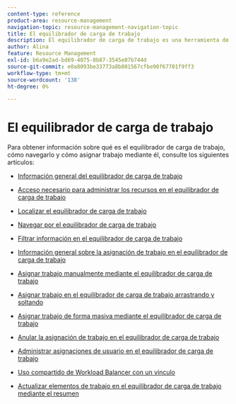 ```yaml
---
content-type: reference
product-area: resource-management
navigation-topic: resource-management-navigation-topic
title: El equilibrador de carga de trabajo
description: El equilibrador de carga de trabajo es una herramienta de programación de recursos que le permite asignar elementos de trabajo a sus recursos.
author: Alina
feature: Resource Management
exl-id: b6a9e2ad-bd69-4075-8b87-3545e07b744d
source-git-commit: e0a8093be33773a8b801567cfbe90f67701f9ff3
workflow-type: tm+mt
source-wordcount: '138'
ht-degree: 0%

---
```


# El equilibrador de carga de trabajo

Para obtener información sobre qué es el equilibrador de carga de trabajo, cómo navegarlo y cómo asignar trabajo mediante él, consulte los siguientes artículos:

* [Información general del equilibrador de carga de trabajo](../../resource-mgmt/workload-balancer/overview-workload-balancer.md)
* [Acceso necesario para administrar los recursos en el equilibrador de carga de trabajo](../../resource-mgmt/workload-balancer/access-needed-manage-resources-balancer.md)
* [Localizar el equilibrador de carga de trabajo](../../resource-mgmt/workload-balancer/locate-workload-balancer.md)
* [Navegar por el equilibrador de carga de trabajo](../../resource-mgmt/workload-balancer/navigate-the-workload-balancer.md)
* [Filtrar información en el equilibrador de carga de trabajo](../../resource-mgmt/workload-balancer/filter-information-workload-balancer.md)
* [Información general sobre la asignación de trabajo en el equilibrador de carga de trabajo](../../resource-mgmt/workload-balancer/assign-work-in-workload-balancer.md)
* [Asignar trabajo manualmente mediante el equilibrador de carga de trabajo](../../resource-mgmt/workload-balancer/assign-work-in-workload-balancer-manually.md)
* [Asignar trabajo en el equilibrador de carga de trabajo arrastrando y soltando](../../resource-mgmt/workload-balancer/assign-work-in-workload-balancer-by-drag-and-drop.md)
* [Asignar trabajo de forma masiva mediante el equilibrador de carga de trabajo](../../resource-mgmt/workload-balancer/assign-work-in-workload-balancer-in-bulk.md)
* [Anular la asignación de trabajo en el equilibrador de carga de trabajo](../../resource-mgmt/workload-balancer/unassign-work-in-workload-balancer.md)
* [Administrar asignaciones de usuario en el equilibrador de carga de trabajo](../../resource-mgmt/workload-balancer/manage-user-allocations-workload-balancer.md)
* [Uso compartido de Workload Balancer con un vínculo](../../resource-mgmt/workload-balancer/share-link-for-workload-balancer.md)

   <!--
  <li data-mc-conditions="QuicksilverOrClassic.Draft mode"><a href="../../resource-mgmt/workload-balancer/add-custom-section-for-balancer.md" class="MCXref xref" xrefformat="{para}">Add a custom section to display the Workload Balancer </a> </li>
  -->

   <!--
  <li data-mc-conditions="QuicksilverOrClassic.Draft mode"><a href="../../resource-mgmt/workload-balancer/what-if-scenarios-balancer.md" class="MCXref xref" xrefformat="{para}">Perform 'what-if' scenarios in the Workload Balancer</a> </li>
  -->

* [Actualizar elementos de trabajo en el equilibrador de carga de trabajo mediante el resumen](../../resource-mgmt/workload-balancer/update-items-in-summary-panel-in-workload-balancer.md)

